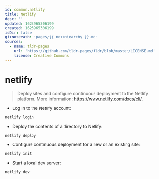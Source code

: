 ```yaml
---
id: common.netlify
title: Netlify
desc: ''
updated: 1623965306199
created: 1623965306199
isDir: false
gitNotePath: 'pages/{{ noteHiearchy }}.md'
sources:
  - name: tldr-pages
    url: 'https://github.com/tldr-pages/tldr/blob/master/LICENSE.md'
    license: Creative Commons
---
```

# netlify

> Deploy sites and configure continuous deployment to the Netlify platform.
> More information: <https://www.netlify.com/docs/cli/>.

- Log in to the Netlify account:

`netlify login`

- Deploy the contents of a directory to Netlify:

`netlify deploy`

- Configure continuous deployment for a new or an existing site:

`netlify init`

- Start a local dev server:

`netlify dev`

